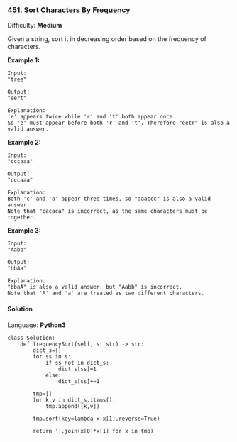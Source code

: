### [451\. Sort Characters By Frequency](https://leetcode.com/problems/sort-characters-by-frequency/)

Difficulty: **Medium**


Given a string, sort it in decreasing order based on the frequency of characters.

**Example 1:**

```
Input:
"tree"

Output:
"eert"

Explanation:
'e' appears twice while 'r' and 't' both appear once.
So 'e' must appear before both 'r' and 't'. Therefore "eetr" is also a valid answer.
```

**Example 2:**

```
Input:
"cccaaa"

Output:
"cccaaa"

Explanation:
Both 'c' and 'a' appear three times, so "aaaccc" is also a valid answer.
Note that "cacaca" is incorrect, as the same characters must be together.
```

**Example 3:**

```
Input:
"Aabb"

Output:
"bbAa"

Explanation:
"bbaA" is also a valid answer, but "Aabb" is incorrect.
Note that 'A' and 'a' are treated as two different characters.
```


#### Solution

Language: **Python3**

```python3
class Solution:
    def frequencySort(self, s: str) -> str:
        dict_s={}
        for ss in s:
            if ss not in dict_s:
                dict_s[ss]=1
            else:
                dict_s[ss]+=1
                
        tmp=[]
        for k,v in dict_s.items():
            tmp.append([k,v])
        
        tmp.sort(key=lambda x:x[1],reverse=True)
        
        return ''.join(x[0]*x[1] for x in tmp)
```